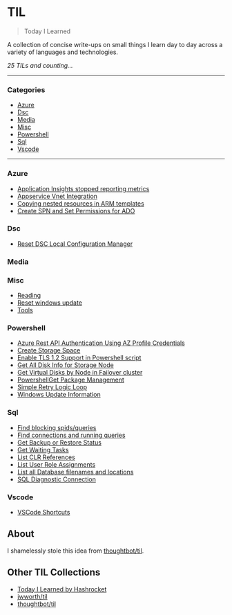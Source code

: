 # TIL

> Today I Learned

A collection of concise write-ups on small things I learn day to day across a
variety of languages and technologies.

_25 TILs and counting..._

---

### Categories

* [Azure](#Azure)
* [Dsc](#DSC)
* [Media](#Media)
* [Misc](#Misc)
* [Powershell](#Powershell)
* [Sql](#SQL)
* [Vscode](#VSCode)

---

### Azure

- [Application Insights stopped reporting metrics](Azure/appinsights-stopped-metrics.md)
- [Appservice Vnet Integration](Azure/appservice-vnet-integration.md)
- [Copying nested resources in ARM templates](Azure/arm-nested-resource-copy.md)
- [Create SPN and Set Permissions for ADO](Azure/create-spn.md)

### Dsc

- [Reset DSC Local Configuration Manager](DSC/reset-dsc.md)

### Media


### Misc

- [Reading](Misc/reading.md)
- [Reset windows update](Misc/reset-windows-update.md)
- [Tools](Misc/tools.md)

### Powershell

- [Azure Rest API Authentication Using AZ Profile Credentials](Powershell/azure-rest-azprofile.md)
- [Create Storage Space](Powershell/create-storage-space.md)
- [Enable TLS 1.2 Support in Powershell script](Powershell/tls-support.md)
- [Get All Disk Info for Storage Node](Powershell/get-diskinfo.md)
- [Get Virtual Disks by Node in Failover cluster](Powershell/get-virtualdisks-in-cluster.md)
- [PowershellGet Package Management](Powershell/add-powershellget.md)
- [Simple Retry Logic Loop](Powershell/simple-retry-logic.md)
- [Windows Update Information](Powershell/windows-update-information.md)

### Sql

- [Find blocking spids/queries](SQL/find-root-blockers.md)
- [Find connections and running queries](SQL/get-running-queries.md)
- [Get Backup or Restore Status](SQL/get-backup-or-restore-status.md)
- [Get Waiting Tasks](SQL/waiting-tasks.md)
- [List CLR References](SQL/list-clr-ref.md)
- [List User Role Assignments](SQL/list-user-roles.md)
- [List all Database filenames and locations](SQL/list-all-db-file-locations.md)
- [SQL Diagnostic Connection](SQL/sql-diagnostic-connection.md)

### Vscode

- [VSCode Shortcuts](VSCode/vscode-select-all-matches.md)

## About

I shamelessly stole this idea from
[thoughtbot/til](https://github.com/thoughtbot/til).

## Other TIL Collections

* [Today I Learned by Hashrocket](https://til.hashrocket.com)
* [jwworth/til](https://github.com/jwworth/til)
* [thoughtbot/til](https://github.com/thoughtbot/til)
